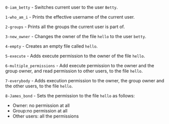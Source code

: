 `0-iam_betty` - Switches current user to the user `Betty`.

`1-who_am_i` - Prints the effective username of the current user.

`2-groups` - Prints all the groups the current user is part of.

`3-new_owner` - Changes the owner of the file `hello` to the user `betty`.

`4-empty` - Creates an empty file called `hello`.

`5-execute` - Adds execute permission to the owner of the file `hello`.

`6-multiple_permissions` - Add execute permission to the owner and the group owner, and read permission to other users, to the file `hello`.

`7-everybody` - Adds execution permission to the owner, the group owner and the other users, to the file `hello`.

`8-James_bond` - Sets the permission to the file `hello` as follows:
* Owner: no permission at all
* Group:no permission at all
* Other users: all the permissions
